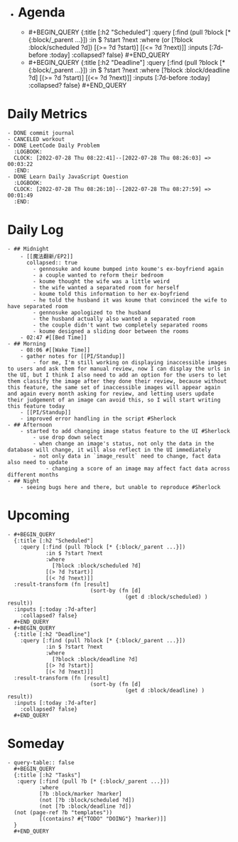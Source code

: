 - # Agenda
	- #+BEGIN_QUERY
	  {:title [:h2 "Scheduled"]
	    :query [:find (pull ?block [* {:block/_parent ...}])
	            :in $ ?start ?next
	            :where
	            (or
	              [?block :block/scheduled ?d])
	            [(>= ?d ?start)]
	            [(<= ?d ?next)]]
	  :inputs [:7d-before :today]
	    :collapsed? false}
	  #+END_QUERY
	- #+BEGIN_QUERY
	  {:title [:h2 "Deadline"]
	    :query [:find (pull ?block [* {:block/_parent ...}])
	            :in $ ?start ?next
	            :where
	              [?block :block/deadline ?d]
	            [(>= ?d ?start)]
	            [(<= ?d ?next)]]
	    :inputs [:7d-before :today]
	    :collapsed? false}
	  #+END_QUERY
# Daily Metrics
	- DONE commit journal
	- CANCELED workout
	- DONE LeetCode Daily Problem
	  :LOGBOOK:
	  CLOCK: [2022-07-28 Thu 08:22:41]--[2022-07-28 Thu 08:26:03] =>  00:03:22
	  :END:
	- DONE Learn Daily JavaScript Question
	  :LOGBOOK:
	  CLOCK: [2022-07-28 Thu 08:26:10]--[2022-07-28 Thu 08:27:59] =>  00:01:49
	  :END:
# Daily Log
	- ## Midnight
		- [[魔法翻新/EP2]]
		  collapsed:: true
			- gennosuke and koume bumped into koume's ex-boyfriend again
			- a couple wanted to reform their bedroom
			- koume thought the wife was a little weird
			- the wife wanted a separated room for herself
			- koume told this information to her ex-boyfriend
			- he told the husband it was koume that convinced the wife to have separated room
			- gennosuke apologized to the husband
			- the husband actually also wanted a separated room
			- the couple didn't want two completely separated rooms
			- koume designed a sliding door between the rooms
		- 02:47 #[[Bed Time]]
	- ## Morning
		- 08:06 #[[Wake Time]]
		- gather notes for [[PI/Standup]]
			- for me, I'm still working on displaying inaccessible images to users and ask them for manual review, now I can display the urls in the UI, but I think I also need to add an option for the users to let them classify the image after they done their review, because without this feature, the same set of inaccessible images will appear again and again every month asking for review, and letting users update their judgement of an image can avoid this, so I will start writing this feature today
		- [[PI/Standup]]
		- improved error handling in the script #Sherlock
	- ## Afternoon
		- started to add changing image status feature to the UI #Sherlock
			- use drop down select
			- when change an image's status, not only the data in the database will change, it will also reflect in the UI immediately
			- not only data in `image_result` need to change, fact data also need to update
				- changing a score of an image may affect fact data across different months
	- ## Night
		- seeing bugs here and there, but unable to reproduce #Sherlock
# Upcoming
	- #+BEGIN_QUERY
	  {:title [:h2 "Scheduled"]
	    :query [:find (pull ?block [* {:block/_parent ...}])
	            :in $ ?start ?next
	            :where
	              [?block :block/scheduled ?d]
	            [(> ?d ?start)]
	            [(< ?d ?next)]]
	  :result-transform (fn [result]
	                          (sort-by (fn [d]
	                                     (get d :block/scheduled) ) result))    
	  :inputs [:today :7d-after]
	    :collapsed? false}
	  #+END_QUERY
	- #+BEGIN_QUERY
	  {:title [:h2 "Deadline"]
	    :query [:find (pull ?block [* {:block/_parent ...}])
	            :in $ ?start ?next
	            :where
	              [?block :block/deadline ?d]
	            [(> ?d ?start)]
	            [(< ?d ?next)]]
	  :result-transform (fn [result]
	                          (sort-by (fn [d]
	                                     (get d :block/deadline) ) result))    
	  :inputs [:today :7d-after]
	    :collapsed? false}
	  #+END_QUERY
# Someday
	- query-table:: false
	  #+BEGIN_QUERY
	  {:title [:h2 "Tasks"]
	   :query [:find (pull ?b [* {:block/_parent ...}])
	          :where
	          [?b :block/marker ?marker]
	          (not [?b :block/scheduled ?d])
	          (not [?b :block/deadline ?d])
	  (not (page-ref ?b "templates"))
	          [(contains? #{"TODO" "DOING"} ?marker)]]
	  }
	  #+END_QUERY